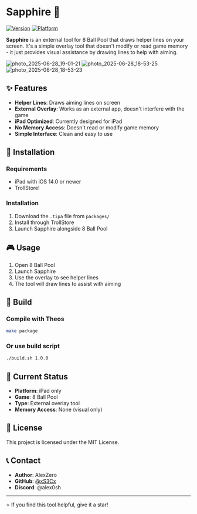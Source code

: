 # Sapphire 🔵

[![Version](https://img.shields.io/badge/version-1.0.0-blue.svg)](https://github.com/xS3Cx/Sapphire)
[![Platform](https://img.shields.io/badge/platform-iPad%20iOS%2014.0+-lightgrey.svg)](https://developer.apple.com/ios/)


**Sapphire** is an external tool for 8 Ball Pool that draws helper lines on your screen. It's a simple overlay tool that doesn't modify or read game memory - it just provides visual assistance by drawing lines to help with aiming.






![photo_2025-06-28_19-01-21](https://github.com/user-attachments/assets/489bc07d-c289-47d1-b060-660afa5a0767)
![photo_2025-06-28_18-53-25](https://github.com/user-attachments/assets/01c37ee0-64db-4ced-870b-cc066edeffc4)
![photo_2025-06-28_18-53-23](https://github.com/user-attachments/assets/b7d771a6-a3ae-4544-9197-be9b4174d21d)





## ✨ Features

- **Helper Lines**: Draws aiming lines on screen
- **External Overlay**: Works as an external app, doesn't interfere with the game
- **iPad Optimized**: Currently designed for iPad
- **No Memory Access**: Doesn't read or modify game memory
- **Simple Interface**: Clean and easy to use

## 🚀 Installation

### Requirements
- iPad with iOS 14.0 or newer
- TrollStore!


### Installation
1. Download the `.tipa` file from `packages/`
2. Install through TrollStore
3. Launch Sapphire alongside 8 Ball Pool

## 🎮 Usage

1. Open 8 Ball Pool
2. Launch Sapphire
3. Use the overlay to see helper lines
4. The tool will draw lines to assist with aiming

## 🔧 Build

### Compile with Theos
```bash
make package
```

### Or use build script
```bash
./build.sh 1.0.0
```

## 📱 Current Status

- **Platform**: iPad only
- **Game**: 8 Ball Pool
- **Type**: External overlay tool
- **Memory Access**: None (visual only)

## 📄 License

This project is licensed under the MIT License.

## 📞 Contact

- **Author**: AlexZero
- **GitHub**: [@xS3Cx](https://github.com/xS3Cx)
- **Discord**: @alex0sh

---

⭐ If you find this tool helpful, give it a star! 
